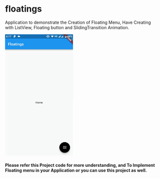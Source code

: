 # floatings

Application to demonstrate the Creation of Floating Menu,
Have Creating with ListView, Floating button and SlidingTransition Animation.


<img src="https://github.com/UttamPanchasara/FloatingMenu/blob/master/gif/floating_menu.gif" height="400" alt="Screenshot"/> 


#### Please refer this Project code for more understanding, and To Implement Floating menu in your Application or you can use this project as well.
